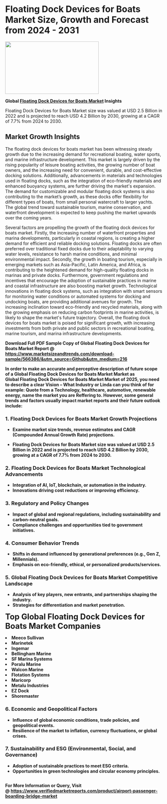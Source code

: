 <H1>Floating Dock Devices for Boats Market Size, Growth and Forecast from 2024 - 2031</H1><img class="aligncenter size-medium wp-image-584254" src="https://thirdeyenews.in/wp-content/uploads/2024/09/Global-Market-Research-300x168.jpeg" alt="" width="300" height="168" /><p><strong>Global&nbsp;<a href="https://www.marketsizeandtrends.com/download-sample/566386/&amp;utm_source=Github&utm_medium=216">Floating Dock Devices for Boats Market</a> Insights</strong></p><p>Floating Dock Devices for Boats Market size was valued at USD 2.5 Billion in 2022 and is projected to reach USD 4.2 Billion by 2030, growing at a CAGR of 7.7% from 2024 to 2030.</p><p><h2>Market Growth Insights</h2> <p>The floating dock devices for boats market has been witnessing steady growth due to the increasing demand for recreational boating, water sports, and marine infrastructure development. This market is largely driven by the rising popularity of leisure boating activities, the growing number of boat owners, and the increasing need for convenient, durable, and cost-effective docking solutions. Additionally, advancements in materials and technologies used in floating docks, such as the integration of eco-friendly materials and enhanced buoyancy systems, are further driving the market's expansion. The demand for customizable and modular floating dock systems is also contributing to the market’s growth, as these docks offer flexibility for different types of boats, from small personal watercraft to larger yachts. The global trend toward sustainable tourism, marine conservation, and waterfront development is expected to keep pushing the market upwards over the coming years.</p> <p><strong></strong></p> <p>Several factors are propelling the growth of the floating dock devices for boats market. Firstly, the increasing number of waterfront properties and marina developments, particularly in coastal regions, is creating a higher demand for efficient and reliable docking solutions. Floating docks are often preferred over traditional fixed docks due to their adaptability to varying water levels, resistance to harsh marine conditions, and minimal environmental impact. Secondly, the growth in boating tourism, especially in emerging markets such as Asia-Pacific, Latin America, and Africa, is contributing to the heightened demand for high-quality floating docks in marinas and private docks. Furthermore, government regulations and incentives that encourage the adoption of sustainable practices in marine and coastal infrastructure are also boosting market growth. Technological innovations in floating dock systems, such as integration with smart sensors for monitoring water conditions or automated systems for docking and undocking boats, are providing additional avenues for growth. The increasing inclination toward eco-friendly and recycled materials, along with the growing emphasis on reducing carbon footprints in marine activities, is likely to shape the market's future trajectory. Overall, the floating dock devices for boats market is poised for significant growth, with increasing investments from both private and public sectors in recreational boating, marine tourism, and marina infrastructure developments. <p><strong></p><p><span class=""><strong>Download Full PDF Sample Copy of Global Floating Dock Devices for Boats Market Report</strong> @ <a href="https://www.marketsizeandtrends.com/download-sample/566386/&amp;utm_source=Github&utm_medium=216" target="_blank">https://www.marketsizeandtrends.com/download-sample/566386/&amp;utm_source=Github&utm_medium=216</a></span></p><p>In order to make an accurate and perceptive description of future scope of a Global&nbsp;Floating Dock Devices for Boats Market Market as Global&nbsp;Floating Dock Devices for Boats Market Market of 2025, you need to describe a clear Vision &ndash; What Industry or Linda can you think of for example: Quote from a Technology, healthcare, automotive, renewable energy, name the market you are Reffering to. However, some general trends and factors usually impact market reports and their future outlook include:</p><h3>1.&nbsp;<strong>Floating Dock Devices for Boats Market Growth Projections</strong></h3><ul><li>Examine market size trends, revenue estimates and CAGR (Compounded Annual Growth Rate) projections.</li><li><p>Floating Dock Devices for Boats Market size was valued at USD 2.5 Billion in 2022 and is projected to reach USD 4.2 Billion by 2030, growing at a CAGR of 7.7% from 2024 to 2030.</p></li></ul><h3>2.&nbsp;<strong>Floating Dock Devices for Boats Market Technological Advancements</strong></h3><ul><li>Integration of AI, IoT, blockchain, or automation in the industry.</li><li>Innovations driving cost reductions or improving efficiency.</li></ul><h3>3.&nbsp;<strong>Regulatory and Policy Changes</strong></h3><ul><li>Impact of global and regional regulations, including sustainability and carbon-neutral goals.</li><li>Compliance challenges and opportunities tied to government initiatives.</li></ul><h3>4.&nbsp;<strong>Consumer Behavior Trends</strong></h3><ul><li>Shifts in demand influenced by generational preferences (e.g., Gen Z, Millennials).</li><li>Emphasis on eco-friendly, ethical, or personalized products/services.</li></ul><h3>5.&nbsp;<strong>Global Floating Dock Devices for Boats Market Competitive Landscape</strong></h3><ul><li>Analysis of key players, new entrants, and partnerships shaping the industry.</li><li>Strategies for differentiation and market penetration.</li></ul><p data-pm-slice="1 1 []"><span style="color: inherit; font-family: inherit; font-size: 25px;">Top Global Floating Dock Devices for Boats Market Companies</span></p><div class="" data-test-id=""><p><li>Meeco Sullivan</li><li> Marinetek</li><li> Ingemar</li><li> Bellingham Marine</li><li> SF Marina Systems</li><li> Poralu Marine</li><li> Walcon Marine</li><li> Flotation Systems</li><li> Maricorp</li><li> Metalu Industries</li><li> EZ Dock</li><li> Shoremaster</li></p></div><h3>6.&nbsp;<strong>Economic and Geopolitical Factors</strong></h3><ul><li>Influence of global economic conditions, trade policies, and geopolitical events.</li><li>Resilience of the market to inflation, currency fluctuations, or global crises.</li></ul><h3>7.&nbsp;<strong>Sustainability and ESG (Environmental, Social, and Governance)</strong></h3><ul><li>Adoption of sustainable practices to meet ESG criteria.</li><li>Opportunities in green technologies and circular economy principles.</li></ul><h2><strong style="font-size: 14px;">For More Information or Query, Visit @&nbsp;</strong><a style="background-color: #ffffff; font-size: 14px;" href="https://www.marketsizeandtrends.com/report/floating-dock-devices-for-boats-market/" target="_blank">https://www.verifiedmarketreports.com/product/airport-passenger-boarding-bridge-market</a></h2>
